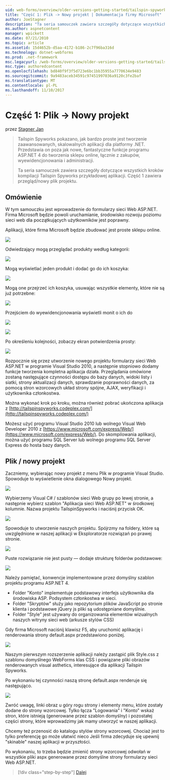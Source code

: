 ```yaml
---
uid: web-forms/overview/older-versions-getting-started/tailspin-spyworks/tailspin-spyworks-part-1
title: "Część 1: Plik -> Nowy projekt | Dokumentacja firmy Microsoft"
author: JoeStagner
description: "Ta seria samouczek zawiera szczegóły dotyczące wszystkich kroków kompilacji Tailspin Spyworks przykładowej aplikacji. Część 1 zawiera przegląd/nowy plik projektu."
ms.author: aspnetcontent
manager: wpickett
ms.date: 07/21/2010
ms.topic: article
ms.assetid: 15d4652b-d5aa-4172-b186-2c7f96ba316d
ms.technology: dotnet-webforms
ms.prod: .net-framework
msc.legacyurl: /web-forms/overview/older-versions-getting-started/tailspin-spyworks/tailspin-spyworks-part-1
msc.type: authoredcontent
ms.openlocfilehash: bd840f9f3f5d723e6bc1bb35955a7770634e9483
ms.sourcegitcommit: 9a9483aceb34591c97451997036a9120c3fe2baf
ms.translationtype: MT
ms.contentlocale: pl-PL
ms.lasthandoff: 11/10/2017
---
```

<a name="part-1-file--new-project"></a>Część 1: Plik -> Nowy projekt
====================
przez [Stagner Jan](https://github.com/JoeStagner)

> Tailspin Spyworks pokazano, jak bardzo proste jest tworzenie zaawansowanych, skalowalnych aplikacji dla platformy .NET. Przedstawia on poza jak nowe, fantastyczne funkcje programu ASP.NET 4 do tworzenia sklepu online, łącznie z zakupów, wyewidencjonowania i administracji.
> 
> Ta seria samouczek zawiera szczegóły dotyczące wszystkich kroków kompilacji Tailspin Spyworks przykładowej aplikacji. Część 1 zawiera przegląd/nowy plik projektu.


## <a id="_Toc260221666"></a>Omówienie

W tym samouczku jest wprowadzenie do formularzy sieci Web ASP.NET. Firma Microsoft będzie powoli uruchamianie, środowisko rozwoju poziomu sieci web dla początkujących użytkowników jest poprawny.

Aplikacji, które firma Microsoft będzie zbudować jest proste sklepu online.

![](tailspin-spyworks-part-1/_static/image1.jpg)


Odwiedzający mogą przeglądać produkty według kategorii:

![](tailspin-spyworks-part-1/_static/image2.jpg)

Mogą wyświetlać jeden produkt i dodać go do ich koszyka:

![](tailspin-spyworks-part-1/_static/image3.jpg)

Mogą one przejrzeć ich koszyka, usuwając wszystkie elementy, które nie są już potrzebne:

![](tailspin-spyworks-part-1/_static/image4.jpg)

Przejściem do wyewidencjonowania wyświetli monit o ich do

![](tailspin-spyworks-part-1/_static/image5.jpg)

![](tailspin-spyworks-part-1/_static/image6.jpg)

Po określeniu kolejności, zobaczy ekran potwierdzenia prosty:

![](tailspin-spyworks-part-1/_static/image7.jpg)


Rozpocznie się przez utworzenie nowego projektu formularzy sieci Web ASP.NET w programie Visual Studio 2010, a następnie stopniowo dodamy funkcje tworzenia kompletna aplikacja działa. Przeglądania omówione zostaną następujące czynności dostępu do bazy danych, widoki listy i siatki, strony aktualizacji danych, sprawdzanie poprawności danych, za pomocą stron wzorcowych układ strony spójne, AJAX, weryfikacji i użytkownika członkostwa.

Można wykonać krok po kroku, można również pobrać ukończona aplikacja z [http://tailspinspyworks.codeplex.com/](http://tailspinspyworks.codeplex.com/)

Możesz użyć programu Visual Studio 2010 lub wolnego Visual Web Developer 2010 z [https://www.microsoft.com/express/Web/](https://www.microsoft.com/express/Web/). Do skompilowania aplikacji, można użyć programu SQL Server lub wolnego programu SQL Server Express do hosta bazy danych.

## <a id="_Toc260221667"></a>Plik / nowy projekt

Zaczniemy, wybierając nowy projekt z menu Plik w programie Visual Studio. Spowoduje to wyświetlenie okna dialogowego Nowy projekt.

![](tailspin-spyworks-part-1/_static/image8.jpg)

Wybierzemy Visual C# / szablonów sieci Web grupy po lewej stronie, a następnie wybierz szablon "Aplikacja sieci Web ASP.NET" w środkowej kolumnie. Nazwa projektu TailspinSpyworks i naciśnij przycisk OK.

![](tailspin-spyworks-part-1/_static/image9.jpg)

Spowoduje to utworzenie naszych projektu. Spójrzmy na foldery, które są uwzględnione w naszej aplikacji w Eksploratorze rozwiązań po prawej stronie.

![](tailspin-spyworks-part-1/_static/image10.jpg)

Puste rozwiązanie nie jest pusty — dodaje strukturę folderów podstawowe:

![](tailspin-spyworks-part-1/_static/image1.png)

Należy pamiętać, konwencje implementowane przez domyślny szablon projektu programu ASP.NET 4.

- Folder "Konto" implementuje podstawowy interfejs użytkownika dla środowiska ASP. Podsystem członkostwa w sieci.
- Folder "Skryptów" służy jako repozytorium plików JavaScript po stronie klienta i podstawowe jQuery js pliki są udostępniane domyślnie.
- Folder "Style" jest używany do organizowania elementów wizualnych naszych witryny sieci web (arkusze stylów CSS)

Gdy firma Microsoft naciśnij klawisz F5, aby uruchomić aplikację i renderowania strony default.aspx przedstawiono poniżej.

![](tailspin-spyworks-part-1/_static/image11.jpg)

Naszym pierwszym rozszerzenie aplikacji należy zastąpić plik Style.css z szablonu domyślnego WebForms klas CSS i powiązane pliki obrazów renderowanych visual asthetics, interesujące dla aplikacji Tailspin Spyworks.

Po wykonaniu tej czynności naszą stronę default.aspx renderuje się następująco.

![](tailspin-spyworks-part-1/_static/image12.jpg)

Zwróć uwagę, linki obraz u góry rogu strony i elementy menu, które zostały dodane do strony wzorcowej. Tylko łącza "Logowania" i "Konto" wskaż stron, które istnieją (generowane przez szablon domyślny) i pozostałej części strony, które wprowadzimy jak mamy utworzyć w naszej aplikacji.

Chcemy też przenosić do katalogu stylów strony wzorcowej. Chociaż jest to tylko preferencję go może ułatwić nieco Jeśli firma zdecyduje się upewnij "skinable" naszej aplikacji w przyszłości.

Po wykonaniu, to trzeba będzie zmienić strony wzorcowej odwołań w wszystkie pliki aspx generowane przez domyślne strony formularzy sieci Web ASP.NET.

>[!div class="step-by-step"]
[Dalej](tailspin-spyworks-part-2.md)
